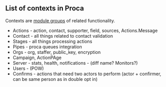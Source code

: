 ## List of contexts in Proca

Contexts are [module groups](https://hexdocs.pm/phoenix/contexts.html) of related functionality.

- Actions - action, contact, supporter, field, sources, Actions.Message
- Contact - all things related to contact validation
- Stages - all things processing actions 
- Pipes - proca queues integration
- Orgs - org, staffer, public_key, encryption
- Campaign, ActionPAge
- Server - stats, health, notifications - (diff name? Monitors?)
- Users - (POW)
- Confirms - actions that need two actors to perform (actor + confirmer, can be same person as in double opt in)






